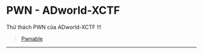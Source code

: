 # PWN - ADworld-XCTF

Thử thách PWN của ADworld-XCTF !!!

>[Pwnable](https://adworld.xctf.org.cn/task?now_checked_num=2&name=pwn)

------------------------------------------------
